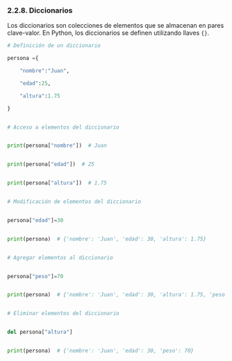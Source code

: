 ### 2.2.8. Diccionarios

Los diccionarios son colecciones de elementos que se almacenan en pares clave-valor. En Python, los diccionarios se definen utilizando llaves `{}`.

```python
# Definición de un diccionario

persona ={

    "nombre":"Juan",

    "edad":25,

    "altura":1.75

}


# Acceso a elementos del diccionario


print(persona["nombre"])  # Juan


print(persona["edad"])  # 25


print(persona["altura"])  # 1.75


# Modificación de elementos del diccionario


persona["edad"]=30


print(persona)  # {'nombre': 'Juan', 'edad': 30, 'altura': 1.75}


# Agregar elementos al diccionario


persona["peso"]=70


print(persona)  # {'nombre': 'Juan', 'edad': 30, 'altura': 1.75, 'peso': 70}


# Eliminar elementos del diccionario


del persona["altura"]


print(persona)  # {'nombre': 'Juan', 'edad': 30, 'peso': 70}


```
